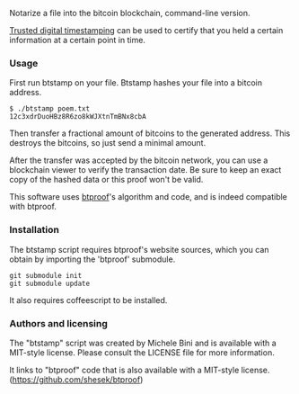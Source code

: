 Notarize a file into the bitcoin blockchain, command-line version.

[Trusted digital timestamping](http://en.wikipedia.org/wiki/Trusted_timestamping) can be used to certify that you held a certain information at a certain point in time.

### Usage

First run btstamp on your file.  Btstamp hashes your file into a bitcoin address.

```
$ ./btstamp poem.txt
12c3xdrDuoHBz8R6zo8kWJXtnTmBNx8cbA
```

Then transfer a fractional amount of bitcoins to the generated address.  This destroys the bitcoins, so just send a minimal amount.

After the transfer was accepted by the bitcoin network, you can use a blockchain viewer to verify the transaction date.  Be sure to keep an exact copy of the hashed data or this proof won't be valid.

This software uses [btproof](https://www.btproof.com/)'s algorithm and code, and is indeed compatible with btproof.

### Installation

The btstamp script requires btproof's website sources, which you can obtain by importing the 'btproof' submodule.

```
git submodule init
git submodule update
```

It also requires coffeescript to be installed.

### Authors and licensing

The "btstamp" script was created by Michele Bini and is available with a MIT-style license.  Please consult the LICENSE file for more information.

It links to "btproof" code that is also available with a MIT-style license. (https://github.com/shesek/btproof)
